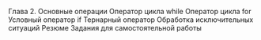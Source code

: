 Глава 2. Основные операции
Оператор цикла while
Оператор цикла for
Условный оператор if
Тернарный оператор
Обработка исключительных ситуаций
Резюме
Задания для самостоятельной работы 